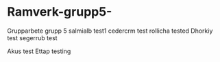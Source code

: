 # Ramverk-grupp5-
Grupparbete grupp 5
salmialb test1
cedercrm test
rollicha tested
Dhorkiy test
segerrub test

Akus test
Ettap testing